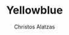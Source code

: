 ---
title: "Yellowblue"
github: https://github.com/chalatz/yellowblue
demo: http://chalatz.github.io/yellowblue/
author: Christos Alatzas
draft: true
ssg:
  - Jekyll
cms:
  - No Cms
---